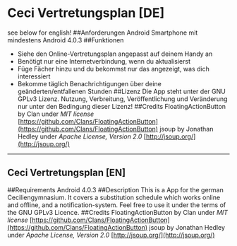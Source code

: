 # Ceci Vertretungsplan [DE]
see below for english!
##Anforderungen
Android Smartphone mit mindestens Android 4.0.3
##Funktionen
* Siehe den Online-Vertretungsplan angepasst auf deinem Handy an
* Benötigt nur eine Internetverbindung, wenn du aktualisierst
* Füge Fächer hinzu und du bekommst nur das angezeigt, was dich interessiert
* Bekomme täglich Benachrichtigungen über deine geänderten/entfallenen Stunden
##Lizenz
Die App steht unter der GNU GPLv3 Lizenz.
Nutzung, Verbreitung, Veröffentlichung und Veränderung nur unter den Bedingung dieser Lizenz!
##Credits
FloatingActionButton by Clan under *MIT license* [https://github.com/Clans/FloatingActionButton](https://github.com/Clans/FloatingActionButton)
jsoup by Jonathan Hedley under *Apache License, Version 2.0* [http://jsoup.org/](http://jsoup.org/)

---------------------------
## Ceci Vertretungsplan [EN]
##Requirements
Android 4.0.3
##Description
This is a App for the german Ceciliengymnasium.
It covers a substitution schedule which works online and offline, and a notification-system.
Feel free to use it under the terms of the GNU GPLv3 Licence.
##Credits
FloatingActionButton by Clan under *MIT license* [https://github.com/Clans/FloatingActionButton](https://github.com/Clans/FloatingActionButton)
jsoup by Jonathan Hedley under *Apache License, Version 2.0* [http://jsoup.org/](http://jsoup.org/)
